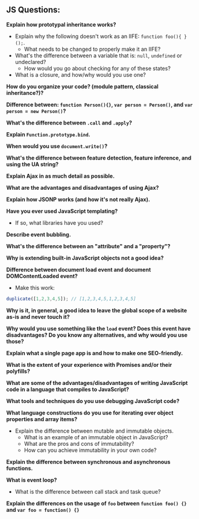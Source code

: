 
## JS Questions:

**Explain how prototypal inheritance works?**

* Explain why the following doesn't work as an IIFE: `function foo(){ }();`.
  * What needs to be changed to properly make it an IIFE?
* What's the difference between a variable that is: `null`, `undefined` or undeclared?
  * How would you go about checking for any of these states?
* What is a closure, and how/why would you use one?

**How do you organize your code? (module pattern, classical inheritance?)?**

**Difference between: `function Person(){}`, `var person = Person()`, and `var person = new Person()`?**

**What's the difference between `.call` and `.apply`?**

**Explain `Function.prototype.bind`.**

**When would you use `document.write()`?**

**What's the difference between feature detection, feature inference, and using the UA string?**

**Explain Ajax in as much detail as possible.**

**What are the advantages and disadvantages of using Ajax?**

**Explain how JSONP works (and how it's not really Ajax).**

**Have you ever used JavaScript templating?**
  * If so, what libraries have you used?

**Describe event bubbling.**

**What's the difference between an "attribute" and a "property"?**

**Why is extending built-in JavaScript objects not a good idea?**

**Difference between document load event and document DOMContentLoaded event?**

* Make this work:
```javascript
duplicate([1,2,3,4,5]); // [1,2,3,4,5,1,2,3,4,5]
```

**Why is it, in general, a good idea to leave the global scope of a website as-is and never touch it?**

**Why would you use something like the `load` event? Does this event have disadvantages? Do you know any alternatives, and why would you use those?**

**Explain what a single page app is and how to make one SEO-friendly.**

**What is the extent of your experience with Promises and/or their polyfills?**

**What are some of the advantages/disadvantages of writing JavaScript code in a language that compiles to JavaScript?**

**What tools and techniques do you use debugging JavaScript code?**

**What language constructions do you use for iterating over object properties and array items?**

* Explain the difference between mutable and immutable objects.
  * What is an example of an immutable object in JavaScript?
  * What are the pros and cons of immutability?
  * How can you achieve immutability in your own code?

**Explain the difference between synchronous and asynchronous functions.**

**What is event loop?**
  * What is the difference between call stack and task queue?

**Explain the differences on the usage of `foo` between `function foo() {}` and `var foo = function() {}`**
